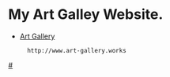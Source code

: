 # My Art Galley Website.


* [Art Gallery](http://www.art-gallery.works)
  ```
    http://www.art-gallery.works
  ```
  
[#](https://github.com/TheeKingZa/Portfolio/tree/master/README.md)
